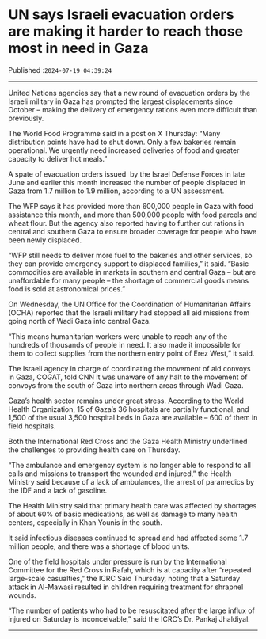 # UN says Israeli evacuation orders are making it harder to reach those most in need in Gaza

Published :`2024-07-19 04:39:24`

---

United Nations agencies say that a new round of evacuation orders by the Israeli military in Gaza has prompted the largest displacements since October – making the delivery of emergency rations even more difficult than previously.

The World Food Programme said in a post on X Thursday: “Many distribution points have had to shut down. Only a few bakeries remain operational. We urgently need increased deliveries of food and greater capacity to deliver hot meals.”

A spate of evacuation orders issued  by the Israel Defense Forces in late June and earlier this month increased the number of people displaced in Gaza from 1.7 million to 1.9 million, according to a UN assessment.

The WFP says it has provided more than 600,000 people in Gaza with food assistance this month, and more than 500,000 people with food parcels and wheat flour. But the agency also reported having to further cut rations in central and southern Gaza to ensure broader coverage for people who have been newly displaced.

“WFP still needs to deliver more fuel to the bakeries and other services, so they can provide emergency support to displaced families,” it said. “Basic commodities are available in markets in southern and central Gaza – but are unaffordable for many people – the shortage of commercial goods means food is sold at astronomical prices.”

On Wednesday, the UN Office for the Coordination of Humanitarian Affairs (OCHA) reported that the Israeli military had stopped all aid missions from going north of Wadi Gaza into central Gaza.

“This means humanitarian workers were unable to reach any of the hundreds of thousands of people in need. It also made it impossible for them to collect supplies from the northern entry point of Erez West,” it said.

The Israeli agency in charge of coordinating the movement of aid convoys in Gaza, COGAT, told CNN it was unaware of any halt to the movement of convoys from the south of Gaza into northern areas through Wadi Gaza.

Gaza’s health sector remains under great stress. According to the World Health Organization, 15 of Gaza’s 36 hospitals are partially functional, and 1,500 of the usual 3,500 hospital beds in Gaza are available – 600 of them in field hospitals.

Both the International Red Cross and the Gaza Health Ministry underlined the challenges to providing health care on Thursday.

“The ambulance and emergency system is no longer able to respond to all calls and missions to transport the wounded and injured,” the Health Ministry said because of a lack of ambulances, the arrest of paramedics by the IDF and a lack of gasoline.

The Health Ministry said that primary health care was affected by shortages of about 60% of basic medications, as well as damage to many health centers, especially in Khan Younis in the south.

It said infectious diseases continued to spread and had affected some 1.7 million people, and there was a shortage of blood units.

One of the field hospitals under pressure is run by the International Committee for the Red Cross in Rafah, which is at capacity after “repeated large-scale casualties,” the ICRC Said Thursday, noting that a Saturday attack in Al-Mawasi resulted in children requiring treatment for shrapnel wounds.

“The number of patients who had to be resuscitated after the large influx of injured on Saturday is inconceivable,” said the ICRC’s Dr. Pankaj Jhaldiyal.

---

